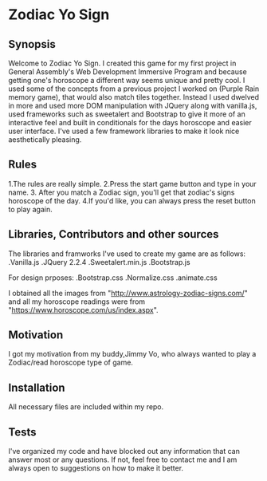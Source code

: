 # Zodiac Yo Sign

## Synopsis

Welcome to Zodiac Yo Sign. I created this game for my first project in General Assembly's Web Development Immersive Program and because getting one's horoscope a different way seems unique and pretty cool. I used some of the concepts from a previous project I worked on (Purple Rain memory game), that would also match tiles together. Instead I used dwelved in more and used more DOM manipulation with JQuery along with vanilla.js, used frameworks such as sweetalert and Bootstrap to give it more of an interactive feel and built in conditionals for the days horoscope and easier user interface.
I've used a few framework libraries to make it look nice aesthetically pleasing.

## Rules
1.The rules are really simple. 
2.Press the start game button and type in your name.
3. After you match a Zodiac sign, you'll get that zodiac's signs horoscope of the day.
4.If you'd like, you can always press the reset button to play again.


## Libraries, Contributors and other sources 

The libraries and framworks I've used to create my game are as follows:
.Vanilla.js
.JQuery 2.2.4
.Sweetalert.min.js
.Bootstrap.js

For design prposes:
.Bootstrap.css
.Normalize.css
.animate.css

I obtained all the images from "http://www.astrology-zodiac-signs.com/" and all my horoscope readings were from "https://www.horoscope.com/us/index.aspx". 

## Motivation

I got my motivation from my buddy,Jimmy Vo, who always wanted to play a Zodiac/read horoscope type of game. 


## Installation

All necessary files are included within my repo.


## Tests

I've organized my code and have blocked out any information that can answer most or any questions. If not, feel free to contact me and I am always open to suggestions on how to make it better.



